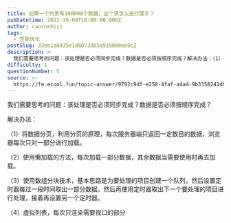 ```yaml
---
title: 如果一个列表有100000个数据，这个该怎么进行展示？
pubDatetime: 2022-10-09T16:00:00.000Z
author: caorushizi
tags:
  - 性能优化
postSlug: 33eb1a8435e1d60733b5a9198e0eb9c2
description: >-
  我们需要思考的问题：该处理是否必须同步完成？数据是否必须按顺序完成？解决办法：（1）将数据分页，利用分页的原理，每次服务器端只返回一定数目的数据，浏览器每次只对一部分进行加载。（2）使用懒加载的方法，
difficulty: 1
questionNumber: 5
source: >-
  https://fe.ecool.fun/topic-answer/9792c9df-e258-4faf-a4a4-9b3358241db8?orderBy=updateTime&order=desc&tagId=20
---
```


我们需要思考的问题：该处理是否必须同步完成？数据是否必须按顺序完成？

解决办法：

（1）将数据分页，利用分页的原理，每次服务器端只返回一定数目的数据，浏览器每次只对一部分进行加载。

（2）使用懒加载的方法，每次加载一部分数据，其余数据当需要使用时再去加载。

（3）使用数组分块技术，基本思路是为要处理的项目创建一个队列，然后设置定时器每过一段时间取出一部分数据，然后再使用定时器取出下一个要处理的项目进行处理，接着再设置另一个定时器。

（4）虚拟列表，每次只渲染需要视口的部分
